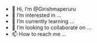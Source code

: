 - 👋 Hi, I’m @Girishmaperuru
- 👀 I’m interested in ...
- 🌱 I’m currently learning ...
- 💞️ I’m looking to collaborate on ...
- 📫 How to reach me ...

<!---
Girishmaperuru/Girishmaperuru is a ✨ special ✨ repository because its `README.md` (this file) appears on your GitHub profile.
You can click the Preview link to take a look at your changes.
--->
